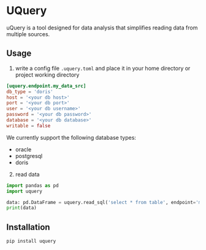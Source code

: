 # UQuery

uQuery is a tool designed for data analysis that simplifies reading data from multiple sources.


## Usage

1. write a config file `.uquery.toml` and place it in your home directory or project working directory
```toml
[uquery.endpoint.my_data_src]
db_type = 'doris'
host = '<your db host>'
port = '<your db port>'
user = '<your db username>'
password = '<your db password>'
database = '<your db database>'
writable = false
```

We currently support the following database types:
* oracle
* postgresql
* doris


2. read data

```python
import pandas as pd
import uquery

data: pd.DataFrame = uquery.read_sql('select * from table', endpoint='my_data_src')
print(data)
```


## Installation

```bash
pip install uquery
```